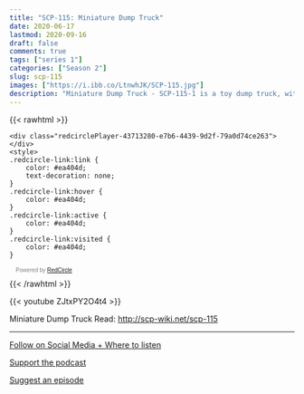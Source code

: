 ```yaml
---
title: "SCP-115: Miniature Dump Truck"
date: 2020-06-17
lastmod: 2020-09-16
draft: false
comments: true
tags: ["series 1"]
categories: ["Season 2"]
slug: scp-115
images: ["https://i.ibb.co/LtnwhJK/SCP-115.jpg"]
description: "Miniature Dump Truck - SCP-115-1 is a toy dump truck, with no identifying markers or labels to identify its original manufacturer."
---
```


{{< rawhtml >}}
<script async defer onload="redcircleIframe();" src="https://api.podcache.net/embedded-player/sh/63705181-2bd5-4fc1-a869-6f5b27226efa/ep/43713280-e7b6-4439-9d2f-79a0d74ce263"></script>
    <div class="redcirclePlayer-43713280-e7b6-4439-9d2f-79a0d74ce263"></div>
    <style>
    .redcircle-link:link {
        color: #ea404d;
        text-decoration: none;
    }
    .redcircle-link:hover {
        color: #ea404d;
    }
    .redcircle-link:active {
        color: #ea404d;
    }
    .redcircle-link:visited {
        color: #ea404d;
    }
</style>
<p style="margin-top:3px;margin-left:11px;font-family: sans-serif;font-size: 10px; color: gray;">Powered by <a class="redcircle-link" href="https://redcircle.com?utm_source=rc_embedded_player&utm_medium=web&utm_campaign=embedded_v1">RedCircle</a></p>
{{< /rawhtml >}}

{{< youtube ZJtxPY2O4t4 >}}

Miniature Dump Truck
Read: http://scp-wiki.net/scp-115

---

[Follow on Social Media + Where to listen](/links)

[Support the podcast](/support)

[Suggest an episode](/suggest)
